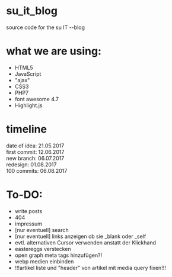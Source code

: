 # su_it_blog
source code for the su IT --blog

# what we are using:
- HTML5
- JavaScript
- "ajax"
- CSS3
- PHP7
- font awesome 4.7
- Highlight.js

# timeline

date of idea: 21.05.2017
<br>
first commit: 12.06.2017
<br>
new branch: 06.07.2017
<br>
redesign: 01.08.2017
<br>
100 commits: 06.08.2017

# To-DO:

- write posts
- 404
- impressum
- [nur eventuell] search
- [nur eventuell] links anzeigen ob sie _blank oder _self
- evtl. alternativen Cursor verwenden anstatt der Klickhand
- eastereggs verstecken
- open graph meta tags hinzufügen?!
- webp medien einbinden
- !!!artikel liste und "header" von artikel mit media query fixen!!!